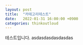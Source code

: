 ```yaml
---
layout: post
title:  "카테고리테스트"
date:   2022-01-31 16:00:00 +0900
categories: thinkoutloud
---
```


테스트입니다. asdasdasdasdasdas